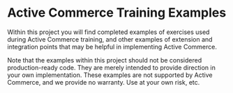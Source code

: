 Active Commerce Training Examples
========
Within this project you will find completed examples of exercises used during Active Commerce training, and other examples of extension and integration points that may be helpful in implementing Active Commerce.

Note that the examples within this project should not be considered production-ready code. They are merely intended to provide direction in your own implementation. These examples are not supported by Active Commerce, and we provide no warranty. Use at your own risk, etc.